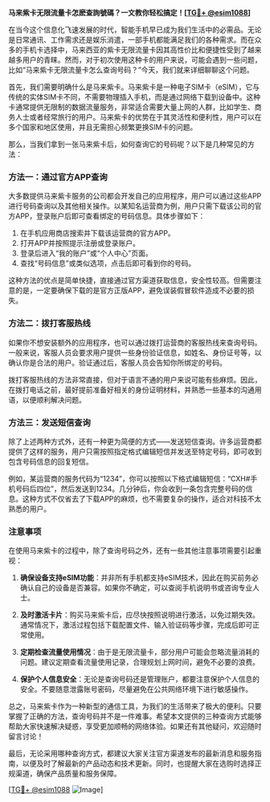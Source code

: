 **马来紫卡无限流量卡怎麽查詢號碼？一文教你轻松搞定！[[TG💪+ @esim1088](https://t.me/s/esim1088)]**

在当今这个信息化飞速发展的时代，智能手机早已成为我们生活中的必需品。无论是日常通讯、工作需求还是娱乐消遣，一部手机都能满足我们的各种需求。而在众多的手机卡选择中，马来西亚的紫卡无限流量卡因其高性价比和便捷性受到了越来越多用户的青睐。然而，对于初次使用这种卡的用户来说，可能会遇到一些问题，比如“马来紫卡无限流量卡怎么查询号码？”今天，我们就来详细聊聊这个问题。

首先，我们需要明确什么是马来紫卡。马来紫卡是一种电子SIM卡（eSIM），它与传统的实体SIM卡不同，不需要物理插入手机，而是通过网络下载到设备中。这种卡通常提供无限制的数据流量服务，非常适合需要大量上网的人群，比如学生、商务人士或者经常旅行的用户。马来紫卡的优势在于其灵活性和便利性，用户可以在多个国家和地区使用，并且无需担心频繁更换SIM卡的问题。

那么，当我们拿到一张马来紫卡后，如何查询它的号码呢？以下是几种常见的方法：

### 方法一：通过官方APP查询

大多数提供马来紫卡服务的公司都会开发自己的应用程序，用户可以通过这些APP进行号码查询以及其他相关操作。以某知名运营商为例，用户只需下载该公司的官方APP，登录账户后即可查看绑定的号码信息。具体步骤如下：

1. 在手机应用商店搜索并下载该运营商的官方APP。
2. 打开APP并按照提示注册或登录账户。
3. 登录后进入“我的账户”或“个人中心”页面。
4. 查找“号码信息”或类似选项，点击后即可看到你的号码。

这种方法的优点是简单快捷，直接通过官方渠道获取信息，安全性较高。但需要注意的是，一定要确保下载的是官方正版APP，避免误装假冒软件造成不必要的损失。

### 方法二：拨打客服热线

如果你不想安装额外的应用程序，也可以通过拨打运营商的客服热线来查询号码。一般来说，客服人员会要求用户提供一些身份验证信息，如姓名、身份证号等，以确认你是合法的用户。验证通过后，客服人员会告知你所绑定的号码。

拨打客服热线的方法非常直接，但对于语言不通的用户来说可能有些麻烦。因此，在拨打电话之前，最好提前准备好相关的身份证明材料，并熟悉一些基本的沟通用语，以便顺利解决问题。

### 方法三：发送短信查询

除了上述两种方式外，还有一种更为简便的方式——发送短信查询。许多运营商都提供了这样的服务，用户只需按照指定格式编辑短信并发送至特定号码，即可收到包含号码信息的回复短信。

例如，某运营商的服务代码为“1234”，你可以按照以下格式编辑短信：“CXH#手机号码后四位”，然后发送到1234。几分钟后，你会收到一条包含完整号码的信息。这种方式不仅省去了下载APP的麻烦，也不需要复杂的操作，适合对科技不太熟悉的用户。

### 注意事项

在使用马来紫卡的过程中，除了查询号码之外，还有一些其他注意事项需要引起重视：

1. **确保设备支持eSIM功能**：并非所有手机都支持eSIM技术，因此在购买前务必确认自己的设备是否兼容。如果你不确定，可以查阅手机说明书或咨询专业人士。
   
2. **及时激活卡片**：购买马来紫卡后，应尽快按照说明进行激活，以免过期失效。通常情况下，激活过程包括下载配置文件、输入验证码等步骤，完成后即可正常使用。

3. **定期检查流量使用情况**：由于是无限流量卡，部分用户可能会忽略流量消耗的问题。建议定期查看流量使用记录，合理规划上网时间，避免不必要的浪费。

4. **保护个人信息安全**：无论是查询号码还是管理账户，都要注意保护个人信息的安全。不要随意泄露账号密码，尽量避免在公共网络环境下进行敏感操作。

总之，马来紫卡作为一种新型的通信工具，为我们的生活带来了极大的便利。只要掌握了正确的方法，查询号码并不是一件难事。希望本文提供的三种查询方式能够帮助大家快速解决疑惑，享受更加顺畅的网络体验。如果还有其他疑问，欢迎随时留言讨论！

最后，无论采用哪种查询方式，都建议大家关注官方渠道发布的最新消息和服务指南，以便及时了解最新的产品动态和技术更新。同时，也提醒大家在选购时选择正规渠道，确保产品质量和服务保障。

[[TG💪+ @esim1088](https://t.me/s/esim1088) ![Image](https://i.postimg.cc/4NQfJmqS/Snipaste-2025-05-13-00-14-12.png)]